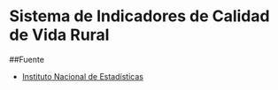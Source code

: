 # Sistema de Indicadores de Calidad de Vida Rural


##Fuente

- [Instituto Nacional de Estadísticas](https://www.ine.gob.cl/herramientas/portal-de-mapas/sicvir)
